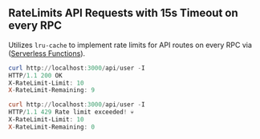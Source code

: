 ## RateLimits API Requests with 15s Timeout on every RPC

Utilizes `lru-cache` to implement rate limits for API routes on every RPC via ([Serverless Functions](https://vercel.com/docs/serverless-functions/introduction)).


```powershell
curl http://localhost:3000/api/user -I
HTTP/1.1 200 OK
X-RateLimit-Limit: 10
X-RateLimit-Remaining: 9

curl http://localhost:3000/api/user -I
HTTP/1.1 429 Rate limit exceeded! 💀
X-RateLimit-Limit: 10
X-RateLimit-Remaining: 0
```

